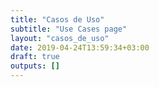 ```yaml
---
title: "Casos de Uso"
subtitle: "Use Cases page"
layout: "casos_de_uso"
date: 2019-04-24T13:59:34+03:00
draft: true
outputs: []
---
```

